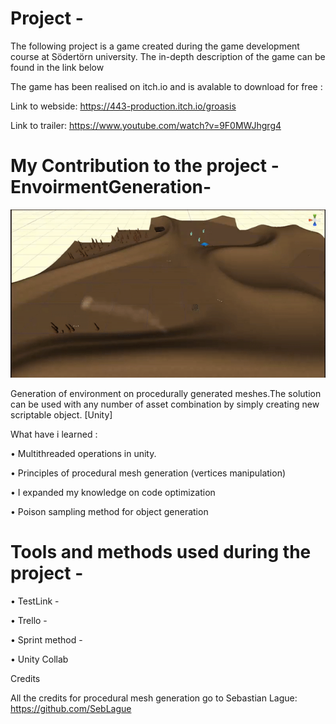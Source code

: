 # Project -
The following project is a game created during the game development course at Södertörn university. The in-depth description of the game can be found in the link below

The game has been realised on itch.io and is avalable to download for free :

Link to webside: https://443-production.itch.io/groasis 

Link to trailer: https://www.youtube.com/watch?v=9F0MWJhgrg4

# My Contribution to the project - EnvoirmentGeneration-

![](Gif_Game.gif)

Generation of environment on procedurally generated meshes.The solution can be used with any number of asset combination by simply 
creating new scriptable object. [Unity]

What have i learned :

• Multithreaded operations in unity.

• Principles of procedural mesh generation (vertices manipulation)

• I expanded my knowledge on code optimization

• Poison sampling method for object generation

# Tools and methods used during the project -

• TestLink - 

• Trello -

• Sprint method -

• Unity Collab



Credits

All the credits for procedural mesh generation go to Sebastian Lague:
https://github.com/SebLague


